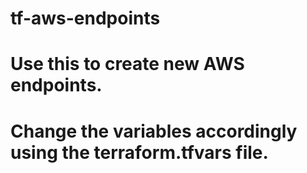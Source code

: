 # tf-aws-endpoints

# Use this to create new AWS endpoints.
# Change the variables accordingly using the terraform.tfvars file.
